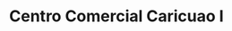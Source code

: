 ---
title: "Centro Comercial Caricuao I"
url: /caracas/centro-comercial-caricuao-i/
shop: centro comercial
---